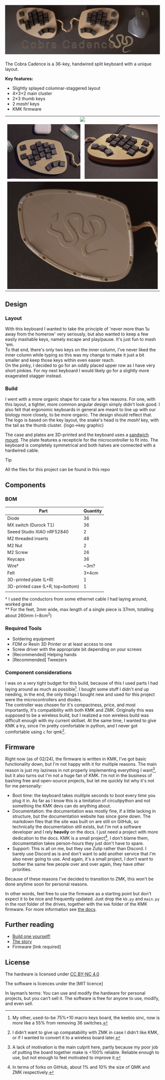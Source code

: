 ![Cobra Cadence Banner](media/banner.jpg)
---
The Cobra Cadence is a 36-key, handwired split keyboard with a unique layout.

**Key features:**  
- Slightly splayed columnar-staggered layout
- 4×3+2 main cluster
- 2×3 thumb keys
- 2 _mash!_ keys
- KMK firmware

<table align="center">
  <tr>
    <td colspan="2" align="center"><img src="media/cc_showcase1.jpg" width="100%"></td>
  </tr>
  <tr>
    <td><img src="media/cc_showcase2.jpg" width="100%"></td>
    <td><img src="media/cc_showcase3.jpg" width="100%"></td>
  </tr>
  <tr>
    <td colspan="2" align="center"><img src="media/cc_showcase4.jpg" width="100%"></td>
  </tr>
</table>

## Design
### Layout
With this keyboard I wanted to take the principle of 'never more than 1u away from the homerow' very seriously, but also wanted to keep a few easily mashable keys, namely escape and play/pause. It's just fun to mash 'em.  
To that end, there's only two keys on the inner column, I've never liked the inner column while typing so this was my change to make it just a bit smaller and keep those keys within even easier reach.  
On the pinky, I decided to go for an oddly placed upper row as I have very short pinkies. For my next keyboard I would likely go for a slightly more exagerated stagger instead.  

### Build
I went with a more organic shape for case for a few reasons. For one, with this layout, a tighter, more common angular design simply didn't look good. I also felt that ergonomic keyboards in general are meant to line up with our biology more closely, to be more organic. The design should reflect that.  
The logo is based on the key layout, the snake's head is the _mash!_ key, with the tail as the thumb cluster.
{logo->key graphic}

The case and plates are 3D-printed and the keyboard uses a [sandwich mount](https://www.keyboard.university/200-courses/keyboard-mounting-styles-4lpp7). The plate features a recepticle for the microcontroller to fit into. The keyboard is completely symmetrical and both halves are connected with a hardwired cable.

> [!TIP]
> All the files for this project can be found in this repo

## Components
### BOM

| Part                              | Quantity |
| --------------------------------- | -------- |
| Diode                             | 36       |
| MX switch (Durock T1)             | 36       |
| Seeed Studio XIAO nRF52840        | 2        |
| M2 threaded inserts               | 48       |
| M2 Nut                            | 2        |
| M2 Screw                          | 26       |
| Keycaps                           | 36       |
| Wire†                             | ~3m?     |
| Felt                              | 3×4cm    |
| 3D-printed plate (L+R)            | 1        |
| 3D-printed case (L+R, top+bottom) | 1        |
|                                   |          |

<!-- to do: add lengths to threaded inserts and screws-->
† I used the conductors from some ethernet cable I had laying around, worked great  
†† For the feet, 3mm wide, max length of a single piece is 37mm, totalling about 260mm (~8cm<sup>2</sup>)  

### Required Tools
- Soldering equipment
- FDM or Resin 3D Printer or at least access to one  
- Screw driver with the appropriate bit depending on your screws
- \[Recommended] Helping hands
- \[Recommended] Tweezers

### Component considerations
I was on a very tight budget for this build, because of this I used parts I had laying around as much as possible[^1]. I bought some stuff I didn't end up needing, in the end, the only things I bought new and used for this project were the microcontrollers and diodes.  
The controller was chosen for it's compactness, price, and most importantly, it's compatibility with both KMK and ZMK. Originally this was supposed to be a wireless build, but I realized a non wireless build was difficult enough with my current skillset. At the same time, I wanted to give KMK a try, since I'm pretty comfortable in python, and I never got comfortable using `c` for qmk[^2].

## Firmware
Right now (as of 02/24), the firmware is written in KMK, I've got basic functionality down, but I'm not happy with it for multiple reasons. The main reason is just my laziness in not properly implementing everything I want[^3], but it also turns out I'm not a huge fan of KMK. I'm not in the business of bashing free and open-source projects, but let me quickly list why it's not for me personally:  
- Boot time: the keyboard takes multiple seconds to boot every time you plug it in. As far as I know this is a limitation of circuitpython and not something the KMK devs can do anything about. 
- Documentation: the documentation was mostly fine, if a little lacking in structure, but the documentation website has since gone down. The markdown files that the site was built on are still on GitHub, so technically the documentation still exists, but I'm not a software developer and I rely **heavily** on the docs. I just need a project with more dedication to the docs. KMK is a small project[^4], I don't blame them, documentation takes person-hours they just don't have to spare.  
- Support: This is all on me, but they use Zulip rather than Discord. I barely use Discord as is and don't want to add another service that I'm also never going to use. And again, it's a small project, I don't want to bother the same few people over and over again, they have other priorities.

Because of these reasons I've decided to transition to ZMK, this won't be done anytime soon for personal reasons.  

In other words, feel free to use the firmware as a starting point but don't expect it to be nice and frequently updated. Just drop the `kb.py` and `main.py` in the root folder of the drives, together with the `kmk` folder of the KMK firmware. For more information see [the docs](https://github.com/KMKfw/kmk_firmware/blob/main/docs/en/Getting_Started.md).

## Further reading
- [Build one yourself!](cc_build_guide.md)  
- [The story](cc_story.md)
- Firmware \[link required]

## License
<p xmlns:cc="http://creativecommons.org/ns#" >The hardware is licensed under <a href="https://creativecommons.org/licenses/by-nc/4.0/?ref=chooser-v1" target="_blank" rel="license noopener noreferrer" style="display:inline-block;">CC BY-NC 4.0<img style="height:22px!important;margin-left:3px;vertical-align:text-bottom;" src="https://mirrors.creativecommons.org/presskit/icons/cc.svg?ref=chooser-v1" alt=""><img style="height:22px!important;margin-left:3px;vertical-align:text-bottom;" src="https://mirrors.creativecommons.org/presskit/icons/by.svg?ref=chooser-v1" alt=""><img style="height:22px!important;margin-left:3px;vertical-align:text-bottom;" src="https://mirrors.creativecommons.org/presskit/icons/nc.svg?ref=chooser-v1" alt=""></a></p>
The software is licences under the [MIT licence]  <!-- TODO!-->  

In layman’s terms: You can use and modify the hardware for personal projects, but you can’t sell it. The software is free for anyone to use, modify, and even sell.


<!-- 
- reddit post: summary and pictures
- blog post on website: longer write-up, including a detailed explanation of stuff so it can be replicated
- github page: more firmware, 3d files etc
- BOM
- assembly guide
- firmware
- license (hardware and software)
- marketing?
- credit & attribution (zmk, kmk etc)
- all project files
-->



[^1]: My other, used-to-be 75%+10 macro keys board, the keebio sinc, now is more like a 55% from removing 36 switches.  
[^2]: I didn't want to give up compatability with ZMK in case I didn't like KMK, or if I wanted to convert it to a wireless board later.  
[^3]: A lack of motivation is the main culprit here, partly because my poor job of putting the board together make is <100% reliable. Reliable enough to use, but not enough to feel motivated to improve it.  
[^4]: In terms of forks on GitHub, about 1% and 10% the size of QMK and ZMK respectively.  